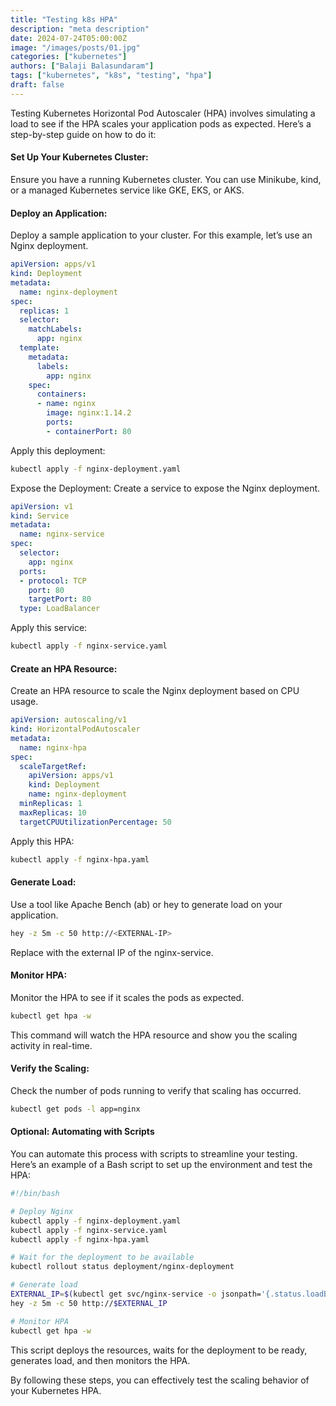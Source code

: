 ```yaml
---
title: "Testing k8s HPA"
description: "meta description"
date: 2024-07-24T05:00:00Z
image: "/images/posts/01.jpg"
categories: ["kubernetes"]
authors: ["Balaji Balasundaram"]
tags: ["kubernetes", "k8s", "testing", "hpa"]
draft: false
---
```


Testing Kubernetes Horizontal Pod Autoscaler (HPA) involves simulating a load to see if the HPA scales your application pods as expected. Here’s a step-by-step guide on how to do it:

#### Set Up Your Kubernetes Cluster:
Ensure you have a running Kubernetes cluster. You can use Minikube, kind, or a managed Kubernetes service like GKE, EKS, or AKS.

#### Deploy an Application:
Deploy a sample application to your cluster. For this example, let’s use an Nginx deployment.

```yaml
apiVersion: apps/v1
kind: Deployment
metadata:
  name: nginx-deployment
spec:
  replicas: 1
  selector:
    matchLabels:
      app: nginx
  template:
    metadata:
      labels:
        app: nginx
    spec:
      containers:
      - name: nginx
        image: nginx:1.14.2
        ports:
        - containerPort: 80
```
Apply this deployment:

```sh
kubectl apply -f nginx-deployment.yaml
```
Expose the Deployment:
Create a service to expose the Nginx deployment.

```yaml
apiVersion: v1
kind: Service
metadata:
  name: nginx-service
spec:
  selector:
    app: nginx
  ports:
  - protocol: TCP
    port: 80
    targetPort: 80
  type: LoadBalancer
```
Apply this service:

```sh
kubectl apply -f nginx-service.yaml
```
#### Create an HPA Resource:
Create an HPA resource to scale the Nginx deployment based on CPU usage.

```yaml
apiVersion: autoscaling/v1
kind: HorizontalPodAutoscaler
metadata:
  name: nginx-hpa
spec:
  scaleTargetRef:
    apiVersion: apps/v1
    kind: Deployment
    name: nginx-deployment
  minReplicas: 1
  maxReplicas: 10
  targetCPUUtilizationPercentage: 50
```
Apply this HPA:

```sh
kubectl apply -f nginx-hpa.yaml
```
#### Generate Load:
Use a tool like Apache Bench (ab) or hey to generate load on your application.

```sh
hey -z 5m -c 50 http://<EXTERNAL-IP>
```
Replace <EXTERNAL-IP> with the external IP of the nginx-service.

#### Monitor HPA:
Monitor the HPA to see if it scales the pods as expected.

```sh
kubectl get hpa -w
```
This command will watch the HPA resource and show you the scaling activity in real-time.

#### Verify the Scaling:
Check the number of pods running to verify that scaling has occurred.

```sh
kubectl get pods -l app=nginx
```

#### Optional: Automating with Scripts
You can automate this process with scripts to streamline your testing. Here’s an example of a Bash script to set up the environment and test the HPA:

```sh
#!/bin/bash

# Deploy Nginx
kubectl apply -f nginx-deployment.yaml
kubectl apply -f nginx-service.yaml
kubectl apply -f nginx-hpa.yaml

# Wait for the deployment to be available
kubectl rollout status deployment/nginx-deployment

# Generate load
EXTERNAL_IP=$(kubectl get svc/nginx-service -o jsonpath='{.status.loadBalancer.ingress[0].ip}')
hey -z 5m -c 50 http://$EXTERNAL_IP

# Monitor HPA
kubectl get hpa -w
```
This script deploys the resources, waits for the deployment to be ready, generates load, and then monitors the HPA.

By following these steps, you can effectively test the scaling behavior of your Kubernetes HPA.